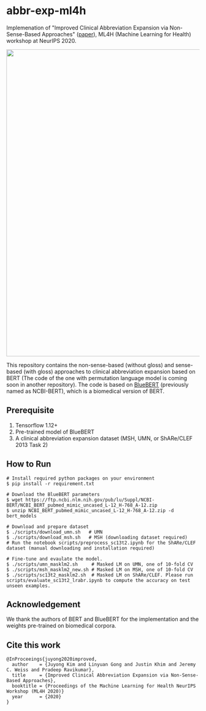 # abbr-exp-ml4h

Implemenation of "Improved Clinical Abbreviation Expansion via Non-Sense-Based Approaches" ([paper](http://proceedings.mlr.press/v136/kim20a.html)), ML4H (Machine Learning for Health) workshop at NeurIPS 2020.

<img src="https://user-images.githubusercontent.com/13655756/101674174-25116f80-3a26-11eb-8161-8f542c573017.png" width="800">

This repository contains the non-sense-based (without gloss) and sense-based (with gloss) approaches to clinical abbreviation expansion based on BERT (The code of the one with permutation language model is coming soon in another repository). The code is based on [BlueBERT](https://github.com/ncbi-nlp/bluebert) (previously named as NCBI-BERT), which is a biomedical version of BERT.

## Prerequisite

1. Tensorflow 1.12+
2. Pre-trained model of BlueBERT
3. A clinical abbreviation expansion dataset (MSH, UMN, or ShARe/CLEF 2013 Task 2)

## How to Run

```
# Install required python packages on your environment
$ pip install -r requirement.txt

# Download the BlueBERT parameters
$ wget https://ftp.ncbi.nlm.nih.gov/pub/lu/Suppl/NCBI-BERT/NCBI_BERT_pubmed_mimic_uncased_L-12_H-768_A-12.zip
$ unzip NCBI_BERT_pubmed_mimic_uncased_L-12_H-768_A-12.zip -d bert_models

# Download and prepare dataset
$ ./scripts/download_umn.sh   # UMN
$ ./scripts/download_msh.sh   # MSH (downloading dataset required)
# Run the notebook scripts/preprocess_sc13t2.ipynb for the ShARe/CLEF dataset (manual downloading and installation required)

# Fine-tune and evaulate the model.
$ ./scripts/umn_masklm2.sh     # Masked LM on UMN, one of 10-fold CV
$ ./scripts/msh_masklm2_new.sh # Masked LM on MSH, one of 10-fold CV
$ ./scripts/sc13t2_masklm2.sh  # Masked LM on ShARe/CLEF. Please run scripts/evaluate_sc13t2_lrabr.ipynb to compute the accuracy on test unseen examples.
```

## Acknowledgement

We thank the authors of BERT and BlueBERT for the implementation and the weights pre-trained on biomedical corpora.

## Cite this work

```
@InProceeings{juyong2020improved,
  author    = {Juyong Kim and Linyuan Gong and Justin Khim and Jeremy C. Weiss and Pradeep Ravikumar},
  title     = {Improved Clinical Abbreviation Expansion via Non-Sense-Based Approaches},
  booktitle = {Proceedings of the Machine Learning for Health NeurIPS Workshop (ML4H 2020)}
  year      = {2020}
}
```
